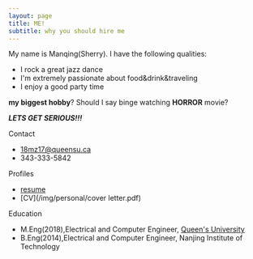 ```yaml
---
layout: page
title: ME!
subtitle: why you should hire me
---
```


My name is Manqing(Sherry). I have the following qualities:

- I rock a great jazz dance
- I'm extremely passionate about food&drink&traveling
- I enjoy a good party time

**my biggest hobby**?
Should I say binge watching **HORROR** movie?

***LETS GET SERIOUS!!!***

Contact
* 18mz17@queensu.ca
*  343-333-5842

Profiles
* [resume](/img/personal/resume.pdf)
* [CV](/img/personal/cover letter.pdf)

Education
* M.Eng(2018),Electrical and Computer Engineer, [Queen's University](https://www.queensu.ca)
* B.Eng(2014),Electrical and Computer Engineer, Nanjing Institute of Technology



